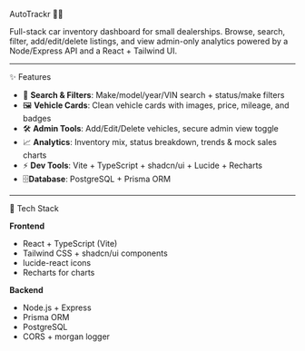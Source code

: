 AutoTrackr 🚗✨

Full-stack car inventory dashboard for small dealerships. Browse, search, filter, add/edit/delete listings, and view admin-only analytics powered by a Node/Express API and a React + Tailwind UI.

---

✨ Features

- 🔎 **Search & Filters**: Make/model/year/VIN search + status/make filters  
- 🖼️ **Vehicle Cards**: Clean vehicle cards with images, price, mileage, and badges  
- 🛠️ **Admin Tools**: Add/Edit/Delete vehicles, secure admin view toggle  
- 📈 **Analytics**: Inventory mix, status breakdown, trends & mock sales charts  
- ⚡ **Dev Tools**: Vite + TypeScript + shadcn/ui + Lucide + Recharts  
- 🗄️**Database**: PostgreSQL + Prisma ORM

---

 🧱 Tech Stack

**Frontend**
- React + TypeScript (Vite)
- Tailwind CSS + shadcn/ui components
- lucide-react icons
- Recharts for charts

**Backend**
- Node.js + Express
- Prisma ORM
- PostgreSQL
- CORS + morgan logger

